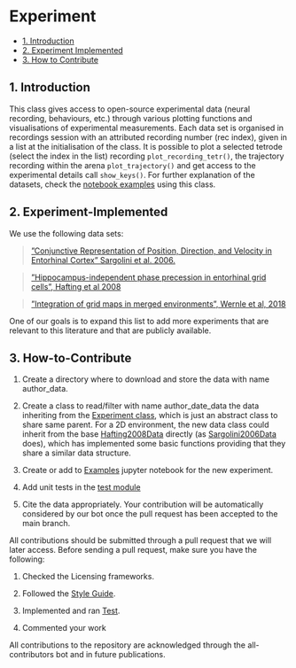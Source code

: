 # Experiment

* [1. Introduction](#1-Introduction)
* [2. Experiment Implemented](#2-Experiment-Implemented)
* [3. How to Contribute](#3-How-to-Contribute)

## 1. Introduction

This class gives access to open-source experimental data (neural recording, behaviours, etc.) through various plotting
functions and visualisations of experimental measurements. Each data set is organised in recordings session with an 
attributed recording number (rec index), given in a list at the initialisation of the class. It is possible to plot a 
selected tetrode (select the index in the list) recording ```plot_recording_tetr()```, the trajectory recording 
within the arena ```plot_trajectory()``` and get access to the experimental details call ```show_keys()```.
For further explanation of the datasets, check the [notebook examples](https://github.com/ClementineDomine/NeuralPlayground/blob/main/examples/experimental_examples/experimental_data_examples.ipynb) using this class.

## 2. Experiment-Implemented

We use the following data sets:
 > [”Conjunctive Representation of Position, Direction, and Velocity in Entorhinal Cortex” Sargolini et al.
 > 2006.](https://github.com/ClementineDomine/NeuralPlayground/blob/main/neuralplayground/experiments/sargolini_2006_data.py)

 > [”Hippocampus-independent phase precession in entorhinal grid cells”, Hafting et al 
 > 2008](https://github.com/ClementineDomine/NeuralPlayground/blob/main/neuralplayground/experiments/hafting_2008_data.py)
   
 > [”Integration of grid maps in merged environments”, Wernle et al, 
 > 2018](https://github.com/ClementineDomine/NeuralPlayground/blob/main/neuralplayground/experiments/wernle_2018_data.py)
   
One of our goals is to expand this list to add more experiments that are relevant to this literature and that are publicly available.

## 3. How-to-Contribute

1. Create a directory where to download and store the data with name author_data.

2. Create a class to read/filter with name author_date_data the data inheriting from the [Experiment class](https://github.com/ClementineDomine/NeuralPlayground/blob/main/neuralplayground/experiments/experiment_core.py),
which is just an abstract class to share same parent. For a 2D environment, the new data class could inherit from the 
base [Hafting2008Data](https://github.com/ClementineDomine/NeuralPlayground/blob/main/neuralplayground/experiments/hafting_2008_data.py) 
directly (as [Sargolini2006Data](https://github.com/ClementineDomine/NeuralPlayground/blob/main/neuralplayground/experiments/sargolini_2006_data.py) does), 
which has implemented some basic functions providing that they share a similar data structure.

3. Create or add to [Examples](https://github.com/ClementineDomine/NeuralPlayground/tree/main/examples/experimental_examples/) jupyter notebook for the new experiment.

4. Add unit tests in the [test module](https://github.com/ClementineDomine/NeuralPlayground/tree/main/neuralplayground/tests)

5. Cite the data appropriately. Your contribution will be automatically considered by our bot once the pull request has been accepted to the main branch.


All contributions should be submitted through a pull request that we will later access. 
Before sending a pull request, make sure you have the following:
1. Checked the Licensing frameworks. 

2. Followed the [Style Guide](https://github.com/ClementineDomine/NeuralPlayground/tree/main/documents/style_guide.md).

3. Implemented and ran [Test](https://github.com/ClementineDomine/NeuralPlayground/tree/main/neuralplayground/tests).

4. Commented your work 

All contributions to the repository are acknowledged through the all-contributors bot and in future publications.

